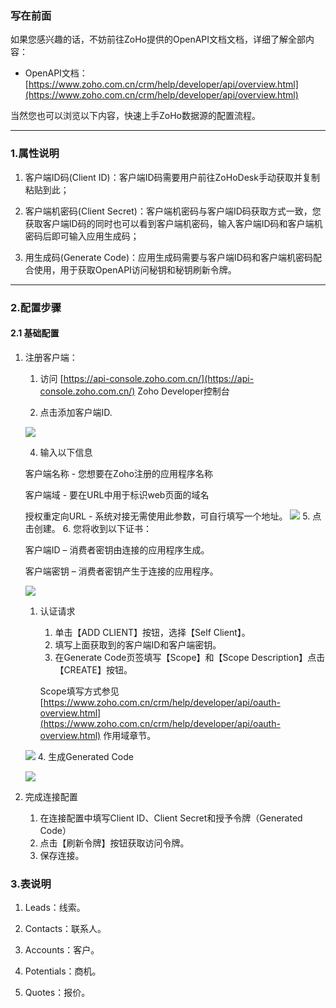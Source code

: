 ### 写在前面
如果您感兴趣的话，不妨前往ZoHo提供的OpenAPI文档文档，详细了解全部内容：

- OpenAPI文档：[https://www.zoho.com.cn/crm/help/developer/api/overview.html](https://www.zoho.com.cn/crm/help/developer/api/overview.html)

当然您也可以浏览以下内容，快速上手ZoHo数据源的配置流程。

---

### 1.属性说明

1. 客户端ID码(Client ID)：客户端ID码需要用户前往ZoHoDesk手动获取并复制粘贴到此；

2. 客户端机密码(Client Secret)：客户端机密码与客户端ID码获取方式一致，您获取客户端ID码的同时也可以看到客户端机密码，输入客户端ID码和客户端机密码后即可输入应用生成码；

3. 用生成码(Generate Code)：应用生成码需要与客户端ID码和客户端机密码配合使用，用于获取OpenAPI访问秘钥和秘钥刷新令牌。

---

### 2.配置步骤
#### 2.1 基础配置

1. 注册客户端：
   1. 访问 [https://api-console.zoho.com.cn/](https://api-console.zoho.com.cn/) Zoho Developer控制台
   
   2. 点击添加客户端ID.
      
   ![](https://www.zohowebstatic.com/sites/default/files/crm/api-reg-client-add-client.jpg)

   4. 输入以下信息
      
   客户端名称 - 您想要在Zoho注册的应用程序名称 

   客户端域 - 要在URL中用于标识web页面的域名

   授权重定向URL - 系统对接无需使用此参数，可自行填写一个地址。
      ![](https://www.zohowebstatic.com/sites/default/files/crm/api-reg-client2.jpg)
    5. 点击创建。
    6. 您将收到以下证书：
   
   客户端ID – 消费者密钥由连接的应用程序生成。

   客户端密钥 – 消费者密钥产生于连接的应用程序。

   ![](https://www.zohowebstatic.com/sites/default/files/crm/api-reg-client3.jpg)

   1. 认证请求
      1. 单击【ADD CLIENT】按钮，选择【Self Client】。
      2. 填写上面获取到的客户端ID和客户端密钥。
      3. 在Generate Code页签填写【Scope】和【Scope Description】点击【CREATE】按钮。
   
       Scope填写方式参见[https://www.zoho.com.cn/crm/help/developer/api/oauth-overview.html](https://www.zoho.com.cn/crm/help/developer/api/oauth-overview.html)
   作用域章节。
   
   ![](https://www.zohowebstatic.com/sites/default/files/crm/api-v2-selfclient2.png)
      4. 生成Generated Code
   
   ![](https://gitee.com/code-on-top/picture-temp/raw/master/picture/zoho_generate_code_3.png)
2. 完成连接配置
   1. 在连接配置中填写Client ID、Client Secret和授予令牌（Generated Code）
   2. 点击【刷新令牌】按钮获取访问令牌。
   3. 保存连接。
### 3.表说明
1. Leads：线索。

2. Contacts：联系人。

3. Accounts：客户。

4. Potentials：商机。

5. Quotes：报价。


